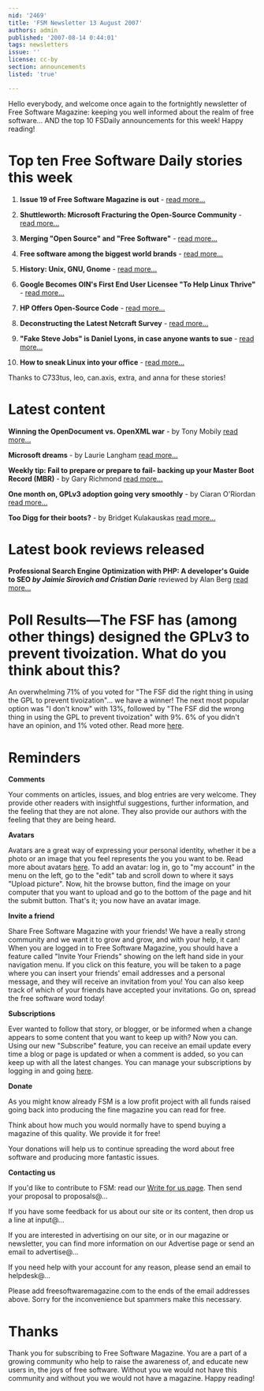 ```yaml
---
nid: '2469'
title: 'FSM Newsletter 13 August 2007'
authors: admin
published: '2007-08-14 0:44:01'
tags: newsletters
issue: ''
license: cc-by
section: announcements
listed: 'true'

---
```

Hello everybody, and welcome once again to the fortnightly newsletter of Free Software Magazine: keeping you well informed about the realm of free software... AND the top 10 FSDaily announcements for this week! Happy reading!


# Top ten Free Software Daily stories this week

1. **Issue 19 of Free Software Magazine is out** - [read more...](http://www.fsdaily.com/EndUser/Issue_19_of_Free_Software_Magazine_is_out/)

2. **Shuttleworth: Microsoft Fracturing the Open-Source Community** - [read more...](http://www.fsdaily.com/Opposition/Shuttleworth_Microsoft_Fracturing_the_Open_Source_Community-1/)

3. **Merging "Open Source" and "Free Software"** - [read more...](http://www.fsdaily.com/Community/Merging_Open_Source_and_Free_Software/)

4. **Free software among the biggest world brands** - [read more...](http://www.fsdaily.com/Business/Free_software_among_the_biggest_world_brands/)

5. **History: Unix, GNU, Gnome** - [read more...](http://www.fsdaily.com/Philosophy/History_Unix_GNU_Gnome/)

6. **Google Becomes OIN's First End User Licensee "To Help Linux Thrive"** - [read more...](http://www.fsdaily.com/Industry/Google_Becomes_OINs_First_End_User_Licensee_To_Help_Linux_Thrive/)

7. **HP Offers Open-Source Code** - [read more...](http://www.fsdaily.com/HighEnd/HP_Offers_Open_Source_Code/)

8. **Deconstructing the Latest Netcraft Survey** - [read more...](http://www.fsdaily.com/Industry/Deconstructing_the_Latest_Netcraft_Survey/)

9. **"Fake Steve Jobs" is Daniel Lyons, in case anyone wants to sue** - [read more...](http://www.fsdaily.com/Opposition/Fake_Steve_Jobs_is_Daniel_Lyons_in_case_anyone_wants_to_sue/)

10. **How to sneak Linux into your office** - [read more...](http://www.fsdaily.com/Business/How_to_sneak_Linux_into_your_office/)

Thanks to C733tus, leo, can.axis, extra, and anna for these stories!


# Latest content

**Winning the OpenDocument vs. OpenXML war** - by Tony Mobily [read more...](http://www.freesoftwaremagazine.com/articles/editorial_019)

**Microsoft dreams** - by Laurie Langham [read more...](http://www.freesoftwaremagazine.com/blogs/microsoft_dreams)

**Weekly tip: Fail to prepare or prepare to fail- backing up your Master Boot Record (MBR)** - by Gary Richmond [read more...](http://www.freesoftwaremagazine.com/blogs/backing_up_your_master_boot_record)

**One month on, GPLv3 adoption going very smoothly** - by Ciaran O'Riordan [read more...](http://www.freesoftwaremagazine.com/blogs/one_month_on_gpl_adoption_smooth)

**Too Digg for their boots?** - by Bridget Kulakauskas [read more...](http://www.freesoftwaremagazine.com/blogs/digg_too_big_for_their_boots)


# Latest book reviews released

**Professional Search Engine Optimization with PHP: A developer's Guide to SEO _by Jaimie Sirovich and Cristian Darie_** reviewed by Alan Berg [read more...](http://www.freesoftwaremagazine.com/articles/book_review_professional_search_engine_optimization_with_php)


# Poll Results—The FSF has (among other things) designed the GPLv3 to prevent tivoization. What do you think about this?

An overwhelming 71% of you voted for "The FSF did the right thing in using the GPL to prevent tivoization"... we have a winner! The next most popular option was "I don't know" with 13%, followed by "The FSF did the wrong thing in using the GPL to prevent tivoization" with 9%. 6% of you didn't have an opinion, and 1% voted other. Read more [here](http://www.freesoftwaremagazine.com/polls/gplv3_preventing_tivoization).


# Reminders

**Comments**

Your comments on articles, issues, and blog entries are very welcome. They provide other readers with insightful suggestions, further information, and the feeling that they are not alone. They also provide our authors with the feeling that they are being heard.

**Avatars**

Avatars are a great way of expressing your personal identity, whether it be a photo or an image that you feel represents the you you want to be. Read more about avatars [here](http://www.freesoftwaremagazine.com/node/1713). To add an avatar: log in, go to "my account" in the menu on the left, go to the "edit" tab and scroll down to where it says "Upload picture". Now, hit the browse button, find the image on your computer that you want to upload and go to the bottom of the page and hit the submit button. That's it; you now have an avatar image.

**Invite a friend**

Share Free Software Magazine with your friends! We have a really strong community and we want it to grow and grow, and with your help, it can! When you are logged in to Free Software Magazine, you should have a feature called "Invite Your Friends" showing on the left hand side in your navigation menu. If you click on this feature, you will be taken to a page where you can insert your friends' email addresses and a personal message, and they will receive an invitation from you! You can also keep track of which of your friends have accepted your invitations. Go on, spread the free software word today!

**Subscriptions**

Ever wanted to follow that story, or blogger, or be informed when a change appears to some content that you want to keep up with? Now you can. Using our new "Subscribe" feature, you can receive an email update every time a blog or page is updated or when a comment is added, so you can keep up with all the latest changes. You can manage your subscriptions by logging in and going [here](http://www.freesoftwaremagazine.com/subscriptions).

**Donate**

As you might know already FSM is a low profit project with all funds raised going back into producing the fine magazine you can read for free.

Think about how much you would normally have to spend buying a magazine of this quality. We provide it for free!

Your donations will help us to continue spreading the word about free software and producing more fantastic issues.

**Contacting us**

If you'd like to contribute to FSM: read our [Write for us page](http://www.freesoftwaremagazine.com/write_for_us). Then send your proposal to proposals@...

If you have some feedback for us about our site or its content, then drop us a line at input@...

If you are interested in advertising on our site, or in our magazine or newsletter, you can find more information on our Advertise page or send an email to advertise@...

If you need help with your account for any reason, please send an email to helpdesk@...

Please add freesoftwaremagazine.com to the ends of the email addresses above. Sorry for the inconvenience but spammers make this necessary.


# Thanks

Thank you for subscribing to Free Software Magazine. You are a part of a growing community who help to raise the awareness of, and educate new users in, the joys of free software. Without you we would not have this community and without you we would not have a magazine. Happy reading!

